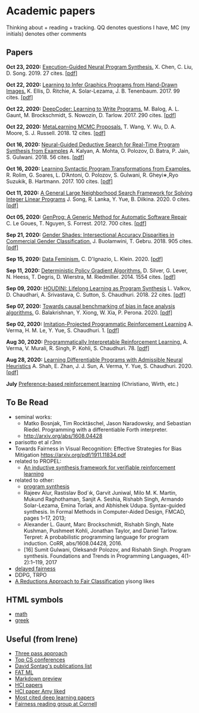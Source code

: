 # Academic papers
Thinking about + reading + tracking. QQ denotes questions I have, MC (my initials) denotes other comments

## Papers
**Oct 23, 2020:** [Execution-Guided Neural Program Synthesis.](writeups/CheLiuSon19.md) X. Chen, C. Liu, D. Song. 2019. 27 cites. [[pdf]](https://openreview.net/pdf?id=H1gfOiAqYm)

**Oct 22, 2020:** [Learning to Infer Graphics Programs from Hand-Drawn Images.](writeups/EllEtAl17.md) K. Ellis, D. Ritchie, A. Solar-Lezama, J. B. Tenenbaum. 2017. 99 cites. [[pdf]](https://arxiv.org/pdf/1707.09627.pdf)

**Oct 22, 2020:** [DeepCoder: Learning to Write Programs.](writeups/BalEtAl17.md) M. Balog, A. L. Gaunt, M. Brockschmidt, S. Nowozin, D. Tarlow. 2017. 290 cites. [[pdf]](https://arxiv.org/pdf/1611.01989.pdf)

**Oct 22, 2020:** [MetaLearning MCMC Proposals.](writeups/WanEtAl18.md) T. Wang, Y. Wu, D. A. Moore, S. J. Russell. 2018. 12 cites. [[pdf]](https://arxiv.org/pdf/1708.06040.pdf)

**Oct 16, 2020:** [Neural-Guided Deductive Search for Real-Time Program Synthesis from Examples](writeups/KalEtAl18.md) A. Kalyan, A. Mohta, O. Polozov, D. Batra, P. Jain, S. Gulwani. 2018. 56 cites. [[pdf]](https://arxiv.org/pdf/1804.01186)

**Oct 16, 2020:** [Learning Syntactic Program Transformations from Examples.](writeups/RolEtAl17.md) R. Rolim, G. Soares, L. D’Antoni, O. Polozov, S. Gulwani, R. Gheyi∗,Ryo Suzukik, B. Hartmann. 2017. 100 cites. [[pdf]](http://pages.cs.wisc.edu/~loris/papers/icse17.pdf)

**Oct 11, 2020:** [A General Large Neighborhood Search Framework for Solving Integer Linear Programs](writeups/SonEtAl20.md) J. Song, R. Lanka, Y. Yue, B. Dilkina. 2020. 0 cites. [[pdf]](https://arxiv.org/abs/2004.00422)

**Oct 05, 2020:** [GenProg: A Generic Method for Automatic Software Repair](writeups/GouNguFor12.md) C. Le Goues, T. Nguyen, S. Forrest. 2012. 700 cites. [[pdf]](https://squareslab.github.io/papers-repo/pdfs/weimer-tse2012-genprog.pdf)

**Sep 21, 2020:** [Gender Shades: Intersectional Accuracy Disparities in Commercial Gender Classification.](writeups/BuoGeb18.md) J. Buolamwini, T. Gebru. 2018. 905 cites. [[pdf]](http://proceedings.mlr.press/v81/buolamwini18a/buolamwini18a.pdf)

**Sep 15, 2020:** [Data Feminism.](writeups/DIgKle20.md) C. D'Ignazio, L. Klein. 2020. [[pdf]](https://mutabit.com/repos.fossil/datafem/uv/datafem.pdf)

**Sep 11, 2020:** [Deterministic Policy Gradient Algorithms.](writeups/SilEtAl14.md) D. Silver, G. Lever, N. Heess, T. Degris, D. Wierstra, M. Riedmiller. 2014. 1554 cites. [[pdf]](http://proceedings.mlr.press/v32/silver14.pdf)

**Sep 09, 2020:** [HOUDINI: Lifelong Learning as Program Synthesis](writeups/ValEtAl18.md) L. Valkov, D. Chaudhari, A. Srivastava, C. Sutton, S. Chaudhuri. 2018. 22 cites. [[pdf]](https://arxiv.org/pdf/1804.00218.pdf)

**Sep 07, 2020:** [Towards causal benchmarking of bias in face analysis algorithms.](writeups/BalEtAl20.md) G. Balakrishnan, Y. Xiong, W. Xia, P. Perona. 2020. [[pdf]](https://arxiv.org/abs/2007.06570)

**Sep 02, 2020:** [Imitation-Projected Programmatic Reinforcement Learning](writeups/VerEtAl1.md) A. Verma, H. M. Le, Y. Yue, S. Chaudhuri. 1. [[pdf]](https://arxiv.org/abs/1907.05431)

**Aug 30, 2020:** [Programmatically Interpretable Reinforcement Learning.](writeups/VerEtAl78.md) A. Verma, V. Murali, R. Singh, P. Kohli, S. Chaudhuri. 78. [[pdf]](https://arxiv.org/abs/1804.02477)

**Aug 28, 2020:** [Learning Differentiable Programs with Admissible Neural Heuristics](writeups/ShaEtAl20.md) A. Shah, E. Zhan, J. J. Sun, A. Verma, Y. Yue, S. Chaudhuri. 2020. [[pdf]](https://arxiv.org/abs/2007.12101)

**July** [Preference-based reinforcement learning](writeups/pref_based_rl.md) (Christiano, Wirth, etc.)

## To Be Read
- seminal works:
    -  Matko Bosnjak, Tim Rocktäschel, Jason Naradowsky, and Sebastian Riedel. Programming with a differentiable Forth interpreter.
    - http://arxiv.org/abs/1608.04428
- parisotto et al r3nn
- Towards Fairness in Visual Recognition: Effective Strategies for Bias Mitigation https://arxiv.org/pdf/1911.11834.pdf
- related to PROPEL:
    - [An inductive synthesis framework for verifiable reinforcement learning](https://dl.acm.org/doi/pdf/10.1145/3314221.3314638)
- related to other:
    - [program synthesis](https://arxiv.org/pdf/1901.08565.pdf) 
    - Rajeev Alur, Rastislav Bod´ık, Garvit Juniwal, Milo M. K. Martin, Mukund Raghothaman, Sanjit A. Seshia, Rishabh Singh, Armando Solar-Lezama, Emina Torlak, and Abhishek Udupa. Syntax-guided synthesis. In Formal Methods in Computer-Aided Design, FMCAD, pages 1–17, 2013; 
    - Alexander L. Gaunt, Marc Brockschmidt, Rishabh Singh, Nate Kushman, Pushmeet Kohli, Jonathan Taylor, and Daniel Tarlow. Terpret: A probabilistic programming language for program induction. CoRR, abs/1608.04428, 2016.
    - [16] Sumit Gulwani, Oleksandr Polozov, and Rishabh Singh. Program synthesis. Foundations and Trends in Programming Languages, 4(1-2):1–119, 2017
- [delayed fairness](https://arxiv.org/pdf/1803.04383.pdf)
-  DDPG, TRPO
- [A Reductions Approach to Fair Classification](https://arxiv.org/abs/1803.02453) yisong likes

## HTML symbols
- [math](https://www.w3schools.com/charsets/ref_utf_math.asp)
- [greek](https://www.w3schools.com/charsets/ref_utf_greek.asp)


## Useful (from Irene)
- [Three pass approach](http://blizzard.cs.uwaterloo.ca/keshav/home/Papers/data/07/paper-reading.pdf)
- [Top CS conferences](https://blog.acolyer.org/2016/12/29/my-new-years-resolution-read-a-research-paper-every-weekday/)
- [David Sontag's publications list](http://clinicalml.org/publications.html)
- [FAT ML](http://www.fatml.org/)
- [Markdown preview](http://markdownlivepreview.com/)
- [HCI papers](http://hci.stanford.edu/courses/cs376/2014/syllabus.php)
- [HCI paper Amy liked](http://www-personal.umich.edu/~itm/688/wk11%20-%20social%20cognition/Ackerman-SociotechnicalGap-HCI00.pdf)
- [Most cited deep learning papers](https://github.com/terryum/awesome-deep-learning-papers)
- [Fairness reading group at Cornell](https://docs.google.com/document/d/1oIwFQtGIaswvEsHP5-_FP3g150YA5nkkhDYxDgfMUxg/edit)
